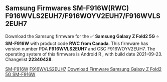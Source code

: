 <h2>Samsung Firmwares SM-F916W(RWC) F916WVLS2EUH7/F916WOYV2EUH7/F916WVLS2EUH7</h2>
Download the Samsung firmware for the ✅ <strong>Samsung Galaxy Z Fold2 5G </strong> ⭐ <strong>SM-F916W</strong> with product code <strong>RWC</strong> <strong> from Canada</strong>. This firmware has version number PDA <strong>F916WVLS2EUH7</strong> and CSC F916WOYV2EUH7. The operating system of this firmware is Android R , with build date 2021-09-23. Changelist <strong>22340428</strong>.


[SM-F916W](https://samfirm.shop/samsung/model/SM-F916W)
[F916WVLS2EUH7](https://samfirm.shop/samsung/pda/F916WVLS2EUH7)
[Download Firmware Samsung Galaxy Z Fold2 5G SM-F916W](https://samfirm.shop/samsung/firmware/458724)
